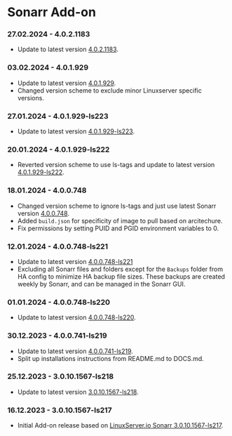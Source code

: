# Sonarr Add-on

### 27.02.2024 - 4.0.2.1183 
  - Update to latest version [4.0.2.1183](https://github.com/linuxserver/docker-sonarr/releases/tag/4.0.2.1183-ls229).

### 03.02.2024 - 4.0.1.929 
  - Update to latest version [4.0.1.929](https://github.com/linuxserver/docker-sonarr/releases/tag/4.0.1.929-ls224).
  - Changed version scheme to exclude minor Linuxserver specific versions.

### 27.01.2024 - 4.0.1.929-ls223 
  - Update to latest version [4.0.1.929-ls223](https://github.com/linuxserver/docker-sonarr/releases/tag/4.0.1.929-ls223).

### 20.01.2024 - 4.0.1.929-ls222
  - Reverted version scheme to use ls-tags and update to latest version [4.0.1.929-ls222](https://github.com/linuxserver/docker-sonarr/releases).

### 18.01.2024 - 4.0.0.748
  - Changed version scheme to ignore ls-tags and just use latest Sonarr version [4.0.0.748](https://github.com/linuxserver/docker-sonarr/releases).
  - Added `build.json` for specificity of image to pull based on arcitechure.
  - Fix permissions by setting PUID and PGID environment variables to 0.

### 12.01.2024 - 4.0.0.748-ls221
  - Update to latest version [4.0.0.748-ls221](https://github.com/linuxserver/.docker-sonarr/releases/tag/4.0.0.748-ls221)
  - Excluding all Sonarr files and folders except for the `Backups` folder from HA config to minimize HA backup file sizes. These backups are created weekly by Sonarr, and can be managed in the Sonarr GUI.

### 01.01.2024 - 4.0.0.748-ls220
  - Update to latest version [4.0.0.748-ls220](https://github.com/linuxserver/docker-sonarr/releases/tag/4.0.0.748-ls220).

### 30.12.2023 - 4.0.0.741-ls219
  - Update to latest version [4.0.0.741-ls219](https://github.com/linuxserver/docker-sonarr/releases/tag/4.0.0.741-ls219).
  - Split up installations instructions from README.md to DOCS.md.

### 25.12.2023 - 3.0.10.1567-ls218
  - Update to latest version [3.0.10.1567-ls218](https://github.com/linuxserver/docker-sonarr/releases/tag/3.0.10.1567-ls218).

### 16.12.2023 - 3.0.10.1567-ls217
  - Initial Add-on release based on [LinuxServer.io Sonarr 3.0.10.1567-ls217](https://github.com/linuxserver/docker-sonarr/releases/tag/3.0.10.1567-ls217).
